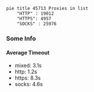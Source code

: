 
```mermaid
pie title 45713 Proxies in list
    "HTTP" : 19012
    "HTTPS": 4957
    "SOCKS" : 25976
```

### Some Info
#### Average Timeout

- mixed: 3.1s
- http: 1.2s
- https: 8.3s
- socks: 4.6s